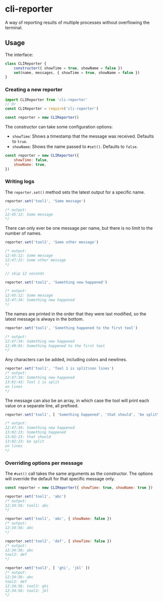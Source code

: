 cli-reporter
============

A way of reporting results of multiple processes without overflowing the terminal.


Usage
-----

The interface:

```js
class CLIReporter {
	constructor({ showTime = true, showName = false })
	set(name, messages, { showTime = true, showName = false })
}
```


### Creating a new reporter

```js
import CLIReporter from 'cli-reporter'
// Or
const CLIReporter = require('cli-reporter')

const reporter = new CLIReporter()
```

The constructor can take some configuration options:

- `showTime`: Shows a timestamp that the message was received. Defaults to `true`.
- `showName`: Shows the name passed to `#set()`. Defaults to `false`.

```js
const reporter = new CLIReporter({
	showTime: false,
	showName: true,
})
```


### Writing logs

The `reporter.set()` method sets the latest output for a specific name.
```js
reporter.set('tool1', 'Some message')

/* output:
12:45:12: Some message
*/
```

There can only ever be one message per name, but there is no limit to the number
of names.

```js
reporter.set('tool2', 'Some other message')

/* output:
12:45:12: Some message
12:47:22: Some other message
*/

// skip 12 seconds

reporter.set('tool2', 'Something new happened')

/* output:
12:45:12: Some message
12:47:34: Something new happened
*/
```

The names are printed in the order that they were last modified, so the latest
message is always in the bottom.

```js
reporter.set('tool1', 'Something happened to the first tool')

/* output:
12:47:34: Something new happened
12:49:01: Something happened to the first tool
*/
```

Any characters can be added, including colors and newlines.

```js
reporter.set('tool1', 'Tool 1 is split\non lines')
/* output:
12:47:34: Something new happened
13:01:43: Tool 1 is split
on lines
*/
```


The message can also be an array, in which case the tool will print each value
on a separate line, all prefixed.

```js
reporter.set('tool1', [ 'Something happened', 'that should', 'be split\non lines' ])

/* output:
12:47:34: Something new happened
13:02:23: Something happened
13:02:23: that should
13:02:23: be split
on lines
*/
```


### Overriding options per message

The `#set()` call takes the same arguments as the constructor. The options will
override the default for that specific message only.

```js
const reporter = new CLIReporter({ showTime: true, showName: true })

reporter.set('tool1', 'abc')
/* output:
12:34:56: tool1: abc
*/

reporter.set('tool1', 'abc', { showName: false })
/* output:
12:34:56: abc
*/

reporter.set('tool2', 'def', { showTime: false })
/* output:
12:34:56: abc
tool2: def
*/

reporter.set('tool3', [ 'ghi', 'jkl' ])
/* output:
12:34:56: abc
tool2: def
12:34:56: tool3: ghi
12:34:56: tool3: jkl
*/
```
